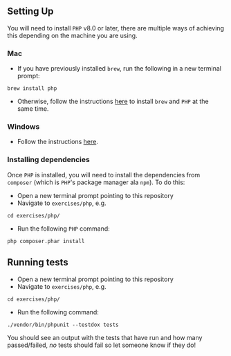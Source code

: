 ## Setting Up

You will need to install `PHP` v8.0 or later, there are multiple ways of achieving this depending on the machine you are
using.

### Mac

- If you have previously installed `brew`, run the following in a new terminal prompt:

```shell
brew install php
```

- Otherwise, follow the instructions [here](https://www.geeksforgeeks.org/how-to-install-php-on-macos/) to
  install `brew` and `PHP` at the same time.

### Windows

- Follow the instructions [here](https://www.geeksforgeeks.org/how-to-install-php-in-windows-10/).

### Installing dependencies

Once `PHP` is installed, you will need to install the dependencies from `composer` (which is `PHP`'s package manager
ala `npm`). To do this:

- Open a new terminal prompt pointing to this repository
- Navigate to `exercises/php`, e.g.

```shell
cd exercises/php/
```

- Run the following `PHP` command:

```shell
php composer.phar install
```

## Running tests

- Open a new terminal prompt pointing to this repository
- Navigate to `exercises/php`, e.g.

```shell
cd exercises/php/
```

- Run the following command:

```shell
./vendor/bin/phpunit --testdox tests
```

You should see an output with the tests that have run and how many passed/failed, _no_ tests should fail so let someone
know if they do!
